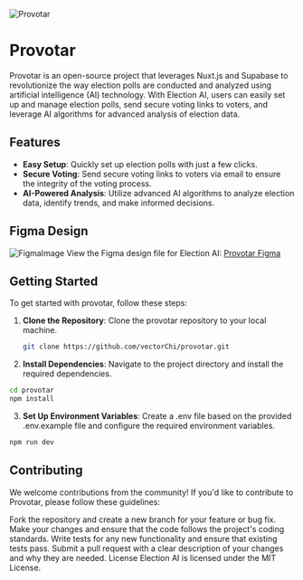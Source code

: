 
![Provotar](https://provotar.vercel.app/images/icons/big_logo_purple.svg)

# Provotar

Provotar is an open-source project that leverages Nuxt.js and Supabase to revolutionize the way election polls are conducted and analyzed using artificial intelligence (AI) technology. With Election AI, users can easily set up and manage election polls, send secure voting links to voters, and leverage AI algorithms for advanced analysis of election data.

## Features

- **Easy Setup**: Quickly set up election polls with just a few clicks.
- **Secure Voting**: Send secure voting links to voters via email to ensure the integrity of the voting process.
- **AI-Powered Analysis**: Utilize advanced AI algorithms to analyze election data, identify trends, and make informed decisions.

## Figma Design
![FigmaImage](https://provotar.vercel.app/images/screens/Home.png)
View the Figma design file for Election AI: [Provotar Figma](https://www.figma.com/file/eHPle9xPJLlHrLEyEN1b54/Web?type=design&node-id=38%3A9880&mode=design&t=hInc5LSdTew48HWs-1)

## Getting Started

To get started with provotar, follow these steps:

1. **Clone the Repository**: Clone the provotar repository to your local machine.

   ```bash
   git clone https://github.com/vectorChi/provotar.git
   ```
2. **Install Dependencies**: Navigate to the project directory and install the required dependencies.

```bash
cd provotar
npm install
```

3. **Set Up Environment Variables**: Create a .env file based on the provided .env.example file and configure the required environment variables.

```bash
npm run dev
```
## Contributing
We welcome contributions from the community! If you'd like to contribute to Provotar, please follow these guidelines:

Fork the repository and create a new branch for your feature or bug fix.
Make your changes and ensure that the code follows the project's coding standards.
Write tests for any new functionality and ensure that existing tests pass.
Submit a pull request with a clear description of your changes and why they are needed.
License
Election AI is licensed under the MIT License.
